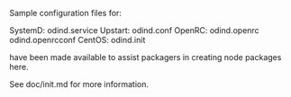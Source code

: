 Sample configuration files for:

SystemD: odind.service
Upstart: odind.conf
OpenRC:  odind.openrc
         odind.openrcconf
CentOS:  odind.init

have been made available to assist packagers in creating node packages here.

See doc/init.md for more information.
